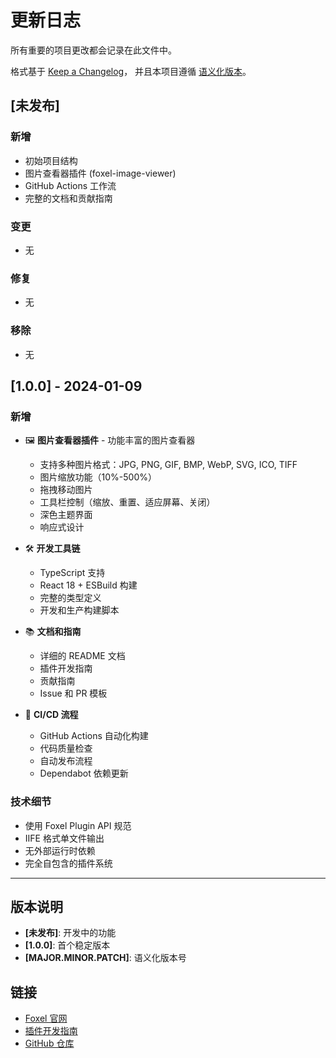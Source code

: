 # 更新日志

所有重要的项目更改都会记录在此文件中。

格式基于 [Keep a Changelog](https://keepachangelog.com/zh-CN/1.0.0/)，
并且本项目遵循 [语义化版本](https://semver.org/lang/zh-CN/)。

## [未发布]

### 新增
- 初始项目结构
- 图片查看器插件 (foxel-image-viewer)
- GitHub Actions 工作流
- 完整的文档和贡献指南

### 变更
- 无

### 修复
- 无

### 移除
- 无

## [1.0.0] - 2024-01-09

### 新增
- 🖼️ **图片查看器插件** - 功能丰富的图片查看器
  - 支持多种图片格式：JPG, PNG, GIF, BMP, WebP, SVG, ICO, TIFF
  - 图片缩放功能（10%-500%）
  - 拖拽移动图片
  - 工具栏控制（缩放、重置、适应屏幕、关闭）
  - 深色主题界面
  - 响应式设计

- 🛠️ **开发工具链**
  - TypeScript 支持
  - React 18 + ESBuild 构建
  - 完整的类型定义
  - 开发和生产构建脚本

- 📚 **文档和指南**
  - 详细的 README 文档
  - 插件开发指南
  - 贡献指南
  - Issue 和 PR 模板

- 🔧 **CI/CD 流程**
  - GitHub Actions 自动化构建
  - 代码质量检查
  - 自动发布流程
  - Dependabot 依赖更新

### 技术细节
- 使用 Foxel Plugin API 规范
- IIFE 格式单文件输出
- 无外部运行时依赖
- 完全自包含的插件系统

---

## 版本说明

- **[未发布]**: 开发中的功能
- **[1.0.0]**: 首个稳定版本
- **[MAJOR.MINOR.PATCH]**: 语义化版本号

## 链接

- [Foxel 官网](https://foxel.cc)
- [插件开发指南](https://foxel.cc/guide/plugins-guide.html)
- [GitHub 仓库](https://github.com/your-username/foxel-plus)

